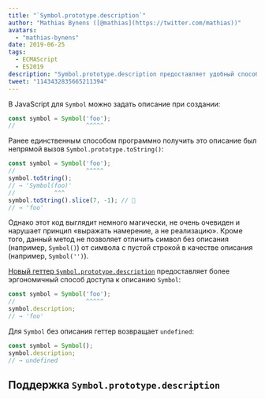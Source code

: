 ```yaml
---
title: "`Symbol.prototype.description`"
author: "Mathias Bynens ([@mathias](https://twitter.com/mathias))"
avatars:
  - "mathias-bynens"
date: 2019-06-25
tags:
  - ECMAScript
  - ES2019
description: "Symbol.prototype.description предоставляет удобный способ доступа к описанию символа Symbol."
tweet: "1143432835665211394"
---
```

В JavaScript для `Symbol` можно задать описание при создании:

```js
const symbol = Symbol('foo');
//                    ^^^^^
```

Ранее единственным способом программно получить это описание был непрямой вызов `Symbol.prototype.toString()`:

```js
const symbol = Symbol('foo');
//                    ^^^^^
symbol.toString();
// → 'Symbol(foo)'
//           ^^^
symbol.toString().slice(7, -1); // 🤔
// → 'foo'
```

Однако этот код выглядит немного магически, не очень очевиден и нарушает принцип «выражать намерение, а не реализацию». Кроме того, данный метод не позволяет отличить символ без описания (например, `Symbol()`) от символа с пустой строкой в качестве описания (например, `Symbol('')`).

<!--truncate-->
[Новый геттер `Symbol.prototype.description`](https://tc39.es/ecma262/#sec-symbol.prototype.description) предоставляет более эргономичный способ доступа к описанию `Symbol`:

```js
const symbol = Symbol('foo');
//                    ^^^^^
symbol.description;
// → 'foo'
```

Для `Symbol` без описания геттер возвращает `undefined`:

```js
const symbol = Symbol();
symbol.description;
// → undefined
```

## Поддержка `Symbol.prototype.description`

<feature-support chrome="70 /blog/v8-release-70#javascript-language-features"
                 firefox="63"
                 safari="12.1"
                 nodejs="12 https://twitter.com/mathias/status/1120700101637353473"
                 babel="yes https://github.com/zloirock/core-js#ecmascript-symbol"></feature-support>
